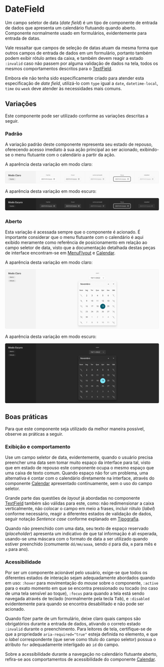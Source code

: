 # DateField

Um campo seletor de data (_date field_) é um tipo de componente de entrada de dados que apresenta um calendário flutuando quando aberto. Componente normalmente usado em formulários, evidentemente para entrada de datas.

Vale ressaltar que campos de seleção de datas atuam da mesma forma que outros campos de entrada de dados em um formulário, portanto também podem exibir rótulo antes da caixa, e também devem reagir a estado `:invalid` caso não passem por alguma validação de dados na tela, todos os mesmos comportamentos descritos para o [TextField](./text-field.md).

<LinkToCpsElements name="input">
  <p>Embora ele não tenha sido especificamente criado para atender esta especificação de <i>date field</i>, utilizá-lo com <code>type</code> igual a <code>date</code>, <code>datetime-local</code>, <code>time</code> ou <code>week</code> deve atender às necessidades mais comuns.</p>
</LinkToCpsElements>

## Variações

Este componente pode ser utilizado conforme as variações descritas a seguir.

### Padrão

A variação padrão deste componente representa seu estado de repouso, oferecendo acesso imediato à sua ação principal ao ser acionado, exibindo-se o menu flutuante com o calendário a partir da ação.

A aparência desta variação em modo claro:

![DateField - Modo Claro - Padrão](../assets/images/component-datefield-light-standard.png)

A aparência desta variação em modo escuro:

![DateField - Modo Escuro - Padrão](../assets/images/component-datefield-dark-standard.png)

### Aberto

Esta variação é acessada sempre que o componente é acionado. É importante considerar que o menu flutuante com o calendário é aqui exibido meramente como referência de posicionamento em relação ao campo seletor de data, visto que a documentação detalhada destas peças de interface encontram-se em [MenuFlyout](./menu-flyout.md) e [Calendar](./calendar.md).

A aparência desta variação em modo claro:

![DateField - Modo Claro - Aberto](../assets/images/component-datefield-light-open.png)

A aparência desta variação em modo escuro:

![DateField - Modo Escuro - Aberto](../assets/images/component-datefield-dark-open.png)

## Boas práticas

Para que este componente seja utilizado da melhor maneira possível, observe as práticas a seguir.

### Exibição e comportamento

Use um campo seletor de data, evidentemente, quando o usuário precisa preencher uma data sem tomar muito espaço da interface para tal, visto que em estado de repouso este componente ocupa o mesmo espaço que uma caixa de texto comum. Quando espaço não for um problema, uma alternativa é contar com o calendário diretamente na interface, através do componente [Calendar](./calendar.md) apresentado continuamente, sem o uso do campo seletor.

Grande parte das questões de _layout_ já abordadas no componente [TextField](./text-field.md) também são válidas para este, como: não redimensionar a caixa verticalmente, não colocar o campo em meio a frases, incluir rótulo (_label_) conforme necessário, reagir a diferentes estados de validação de dados, seguir notação _Sentence case_ conforme explanado em [Tipografia](../guia-visual/tipografia.md#regras-de-formatação).

Quando não preenchido com uma data, seu texto de espaço reservado (_placeholder_) apresenta um indicativo de que tal informação é ali esperada, usando-se uma máscara com o formato de data a ser utilizado quando estiver preenchido (comumente `dd/mm/aaaa`, sendo `d` para dia, `m` para mês e `a` para ano).

### Acessibilidade

Por ser um componente acionável pelo usuário, exige-se que todos os diferentes estados de interação sejam adequadamente abordados quando em uso: `:hover` para movimentação do _mouse_ sobre o componente, `:active` para o exato momento em que se encontra pressionado ou tocado (no caso de uma tela sensível ao toque), `:focus` para quando a tela está sendo navegada através de teclado (normalmente pela tecla <kbd>Tab</kbd>), e `:disabled` evidentemente para quando se encontra desabilitado e não pode ser acionado.

Quando fizer parte de um formulário, deixe claro quais campos são obrigatórios durante a entrada de dados, ativando o correto estado `:invalid` durante o preenchimento. Para leitores de tela, certifique-se de que a propriedade `aria-required="true"` esteja definida no elemento, e que o _label_ correspondente (que serve como título do campo seletor) possua o atributo `for` adequadamente interligado ao `id` do campo.

Sobre a acessibilidade durante a navegação no calendário flutuante aberto, refira-se aos comportamentos de acessibilidade do componente [Calendar](./calendar.md).
